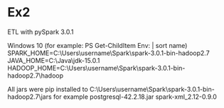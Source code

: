 # Ex2
ETL with pySpark 3.0.1

Windows 10 (for example: PS Get-ChildItem Env: | sort name)
SPARK_HOME=C:\Users\username\Spark\spark-3.0.1-bin-hadoop2.7
JAVA_HOME=C:\Java\jdk-15.0.1
HADOOP_HOME=C:\Users\username\Spark\spark-3.0.1-bin-hadoop2.7\hadoop

All jars were pip installed to C:\Users\username\Spark\spark-3.0.1-bin-hadoop2.7\jars
for example
postgresql-42.2.18.jar
spark-xml_2.12-0.9.0
